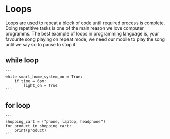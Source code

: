 # Loops

Loops are used to repeat a block of code until required process is complete. Doing repetitive tasks is one of the main reason we love computer programms. The best example of loops in programming language is, your favourite song playing on repeat mode, we need our mobile to play the song until we say so to pause to stop it.

## while loop

    ```
    while smart_home_system_on = True:
        if time = 6pm:
            light_on = True
    ```

## for loop

    ```
    shopping_cart = ("phone, laptop, headphone")
    for product in shopping_cart:
        print(product)
    ```
